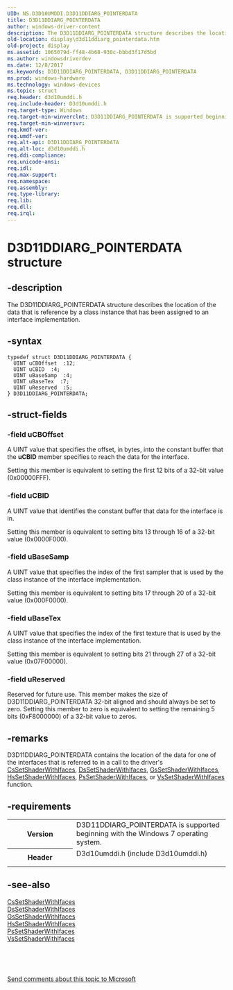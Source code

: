 ```yaml
---
UID: NS.D3D10UMDDI.D3D11DDIARG_POINTERDATA
title: D3D11DDIARG_POINTERDATA
author: windows-driver-content
description: The D3D11DDIARG_POINTERDATA structure describes the location of the data that is reference by a class instance that has been assigned to an interface implementation.
old-location: display\d3d11ddiarg_pointerdata.htm
old-project: display
ms.assetid: 1065079d-ff48-4b68-930c-bbbd3f17d5bd
ms.author: windowsdriverdev
ms.date: 12/8/2017
ms.keywords: D3D11DDIARG_POINTERDATA, D3D11DDIARG_POINTERDATA
ms.prod: windows-hardware
ms.technology: windows-devices
ms.topic: struct
req.header: d3d10umddi.h
req.include-header: D3d10umddi.h
req.target-type: Windows
req.target-min-winverclnt: D3D11DDIARG_POINTERDATA is supported beginning with the Windows 7 operating system.
req.target-min-winversvr: 
req.kmdf-ver: 
req.umdf-ver: 
req.alt-api: D3D11DDIARG_POINTERDATA
req.alt-loc: d3d10umddi.h
req.ddi-compliance: 
req.unicode-ansi: 
req.idl: 
req.max-support: 
req.namespace: 
req.assembly: 
req.type-library: 
req.lib: 
req.dll: 
req.irql: 
---
```


# D3D11DDIARG_POINTERDATA structure



## -description
The D3D11DDIARG_POINTERDATA structure describes the location of the data that is reference by a class instance that has been assigned to an interface implementation. 



## -syntax

````
typedef struct D3D11DDIARG_POINTERDATA {
  UINT uCBOffset  :12;
  UINT uCBID  :4;
  UINT uBaseSamp  :4;
  UINT uBaseTex  :7;
  UINT uReserved  :5;
} D3D11DDIARG_POINTERDATA;
````


## -struct-fields

### -field uCBOffset

A UINT value that specifies the offset, in bytes, into the constant buffer that the <b>uCBID</b> member specifies to reach the data for the interface. 

Setting this member is equivalent to setting the first 12 bits of a 32-bit value (0x00000FFF).


### -field uCBID

A UINT value that identifies the constant buffer that data for the interface is in. 

Setting this member is equivalent to setting bits 13 through 16 of a 32-bit value (0x0000F000).


### -field uBaseSamp

A UINT value that specifies the index of the first sampler that is used by the class instance of the interface implementation.

Setting this member is equivalent to setting bits 17 through 20 of a 32-bit value (0x000F0000).


### -field uBaseTex

A UINT value that specifies the index of the first texture that is used by the class instance of the interface implementation.

Setting this member is equivalent to setting bits 21 through 27 of a 32-bit value (0x07F00000).


### -field uReserved

Reserved for future use. This member makes the size of D3D11DDIARG_POINTERDATA 32-bit aligned and should always be set to zero. Setting this member to zero is equivalent to setting the remaining 5 bits (0xF8000000) of a 32-bit value to zeros.


## -remarks
D3D11DDIARG_POINTERDATA contains the location of the data for one of the interfaces that is referred to in a call to the driver's <a href="..\d3d10umddi\nc-d3d10umddi-pfnd3d11ddi_setshader_with_ifaces.md">CsSetShaderWithIfaces</a>, <a href="..\d3d10umddi\nc-d3d10umddi-pfnd3d11ddi_setshader_with_ifaces.md">DsSetShaderWithIfaces</a>, <a href="..\d3d10umddi\nc-d3d10umddi-pfnd3d11ddi_setshader_with_ifaces.md">GsSetShaderWithIfaces</a>, <a href="..\d3d10umddi\nc-d3d10umddi-pfnd3d11ddi_setshader_with_ifaces.md">HsSetShaderWithIfaces</a>, <a href="..\d3d10umddi\nc-d3d10umddi-pfnd3d11ddi_setshader_with_ifaces.md">PsSetShaderWithIfaces</a>, or <a href="..\d3d10umddi\nc-d3d10umddi-pfnd3d11ddi_setshader_with_ifaces.md">VsSetShaderWithIfaces</a> function. 


## -requirements
<table>
<tr>
<th width="30%">
Version

</th>
<td width="70%">
D3D11DDIARG_POINTERDATA is supported beginning with the Windows 7 operating system. 

</td>
</tr>
<tr>
<th width="30%">
Header

</th>
<td width="70%">
<dl>
<dt>D3d10umddi.h (include D3d10umddi.h)</dt>
</dl>
</td>
</tr>
</table>

## -see-also
<dl>
<dt>
<a href="..\d3d10umddi\nc-d3d10umddi-pfnd3d11ddi_setshader_with_ifaces.md">CsSetShaderWithIfaces</a>
</dt>
<dt>
<a href="..\d3d10umddi\nc-d3d10umddi-pfnd3d11ddi_setshader_with_ifaces.md">DsSetShaderWithIfaces</a>
</dt>
<dt>
<a href="..\d3d10umddi\nc-d3d10umddi-pfnd3d11ddi_setshader_with_ifaces.md">GsSetShaderWithIfaces</a>
</dt>
<dt>
<a href="..\d3d10umddi\nc-d3d10umddi-pfnd3d11ddi_setshader_with_ifaces.md">HsSetShaderWithIfaces</a>
</dt>
<dt>
<a href="..\d3d10umddi\nc-d3d10umddi-pfnd3d11ddi_setshader_with_ifaces.md">PsSetShaderWithIfaces</a>
</dt>
<dt>
<a href="..\d3d10umddi\nc-d3d10umddi-pfnd3d11ddi_setshader_with_ifaces.md">VsSetShaderWithIfaces</a>
</dt>
</dl>
 

 

<a href="mailto:wsddocfb@microsoft.com?subject=Documentation%20feedback [display\display]:%20D3D11DDIARG_POINTERDATA structure%20 RELEASE:%20(12/8/2017)&amp;body=%0A%0APRIVACY STATEMENT%0A%0AWe use your feedback to improve the documentation. We don't use your email address for any other purpose, and we'll remove your email address from our system after the issue that you're reporting is fixed. While we're working to fix this issue, we might send you an email message to ask for more info. Later, we might also send you an email message to let you know that we've addressed your feedback.%0A%0AFor more info about Microsoft's privacy policy, see http://privacy.microsoft.com/en-us/default.aspx." title="Send comments about this topic to Microsoft">Send comments about this topic to Microsoft</a>

